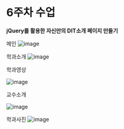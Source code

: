 # 6주차 수업
**jQuery를 활용한 자신만의 DIT소개 페이지 만들기**

메인
![image](https://github.com/kimsinyoung2/Cordova/assets/105351819/c19e8568-4d87-4891-9193-54574e67ebd2)

학과소개
![image](https://github.com/kimsinyoung2/Cordova/assets/105351819/5fccca41-0117-469e-8b50-f283d252c406)

학과영상

![image](https://github.com/kimsinyoung2/Cordova/assets/105351819/3242fb15-d210-4189-8bb7-ee8b97825b69)

교수소개

![image](https://github.com/kimsinyoung2/Cordova/assets/105351819/cbcaad49-fee6-4b70-b424-086e48d1811f)

학과사진
![image](https://github.com/kimsinyoung2/Cordova/assets/105351819/0f03fff8-1998-461c-a9ee-625b9df19b75)
